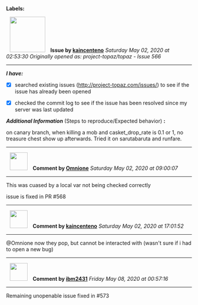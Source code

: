 **Labels:**



<a href="https://github.com/kaincenteno"><img src="https://avatars3.githubusercontent.com/u/26943220?v=4" width="96" height="96" hspace="10"></img></a> **Issue by [kaincenteno](https://github.com/kaincenteno)**
_Saturday May 02, 2020 at 02:53:30_
_Originally opened as: project-topaz/topaz - Issue 566_

----

<!-- place 'x' mark between square [] brackets to checkmark box -->
**_I have:_**

- [x] searched existing issues (http://project-topaz.com/issues/) to see if the issue has already been opened
- [x] checked the commit log to see if the issue has been resolved since my server was last updated

**_Additional Information_** (Steps to reproduce/Expected behavior) **:** 
on canary branch, when killing a mob and casket_drop_rate is 0.1 or 1, no treasure chest show up afterwards. Tried it on sarutabaruta and runfare.



----
<a href="https://github.com/Omnione"><img src="https://avatars2.githubusercontent.com/u/10185476?v=4" width="48" height="48" hspace="10"></img></a> **Comment by [Omnione](https://github.com/Omnione)**
_Saturday May 02, 2020 at 09:00:07_

----

This was cuased by a local var not being checked correctly

issue is fixed in PR #568


----
<a href="https://github.com/kaincenteno"><img src="https://avatars3.githubusercontent.com/u/26943220?v=4" width="48" height="48" hspace="10"></img></a> **Comment by [kaincenteno](https://github.com/kaincenteno)**
_Saturday May 02, 2020 at 17:01:52_

----

@Omnione now they pop, but cannot be interacted with (wasn't sure if i had to open a new bug)


----
<a href="https://github.com/ibm2431"><img src="https://avatars3.githubusercontent.com/u/13112942?v=4" width="48" height="48" hspace="10"></img></a> **Comment by [ibm2431](https://github.com/ibm2431)**
_Friday May 08, 2020 at 00:57:16_

----

Remaining unopenable issue fixed in #573
